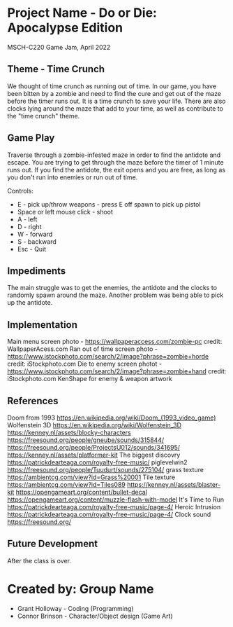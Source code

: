 # Project Name - Do or Die: Apocalypse Edition
MSCH-C220 Game Jam, April 2022

## Theme - Time Crunch
We thought of time crunch as running out of time. In our game, you have been bitten by a zombie and need to find the cure and get out of the maze before the timer runs out. It is a time crunch to save your life. There are also clocks lying around the maze that add to your time, as well as contribute to the "time crunch" theme.

## Game Play
Traverse through a zombie-infested maze in order to find the antidote and escape. You are trying to get through the maze before the timer of 1 minute runs out. If you find the antidote, the exit opens and you are free, as long as you don't run into enemies or run out of time. 

Controls:
 - E - pick up/throw weapons - press E off spawn to pick up pistol
 - Space or left mouse click - shoot
 - A - left
 - D - right
 - W - forward
 - S - backward
 - Esc - Quit

## Impediments
The main struggle was to get the enemies, the antidote and the clocks to randomly spawn around the maze. Another problem was being able to pick up the antidote. 

## Implementation
Main menu screen photo - https://wallpaperaccess.com/zombie-pc credit: WallpaperAcess.com
Ran out of time screen photo - https://www.istockphoto.com/search/2/image?phrase=zombie+horde credit: iStockphoto.com
Die to enemy screen photot - https://www.istockphoto.com/search/2/image?phrase=zombie+hand credit: iStockphoto.com
KenShape for enemy & weapon artwork

## References
Doom from 1993 https://en.wikipedia.org/wiki/Doom_(1993_video_game)
Wolfenstein 3D https://en.wikipedia.org/wiki/Wolfenstein_3D
https://kenney.nl/assets/blocky-characters
https://freesound.org/people/gneube/sounds/315844/
https://freesound.org/people/ProjectsU012/sounds/341695/
https://kenney.nl/assets/platformer-kit
The biggest discovry https://patrickdearteaga.com/royalty-free-music/
piglevelwin2 https://freesound.org/people/Tuudurt/sounds/275104/
grass texture https://ambientcg.com/view?id=Grass%20001
Tile texture https://ambientcg.com/view?id=Tiles089
https://kenney.nl/assets/blaster-kit
https://opengameart.org/content/bullet-decal
https://opengameart.org/content/muzzle-flash-with-model
It's Time to Run https://patrickdearteaga.com/royalty-free-music/page-4/
Heroic Intrusion https://patrickdearteaga.com/royalty-free-music/page-4/
Clock sound https://freesound.org/ 

## Future Development
After the class is over. 

# Created by: Group Name
 - Grant Holloway - Coding (Programming)
 - Connor Brinson - Character/Object design (Game Art)
